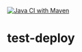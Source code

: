 [![Java CI with Maven](https://github.com/amasterenko/test-deploy/actions/workflows/build.yml/badge.svg?event=deployment)](https://github.com/amasterenko/test-deploy/actions/workflows/build.yml)
# test-deploy
